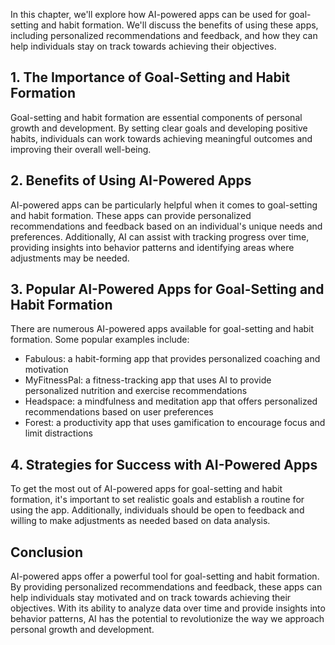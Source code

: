 
In this chapter, we'll explore how AI-powered apps can be used for goal-setting and habit formation. We'll discuss the benefits of using these apps, including personalized recommendations and feedback, and how they can help individuals stay on track towards achieving their objectives.

## 1. The Importance of Goal-Setting and Habit Formation

Goal-setting and habit formation are essential components of personal growth and development. By setting clear goals and developing positive habits, individuals can work towards achieving meaningful outcomes and improving their overall well-being.

## 2. Benefits of Using AI-Powered Apps

AI-powered apps can be particularly helpful when it comes to goal-setting and habit formation. These apps can provide personalized recommendations and feedback based on an individual's unique needs and preferences. Additionally, AI can assist with tracking progress over time, providing insights into behavior patterns and identifying areas where adjustments may be needed.

## 3. Popular AI-Powered Apps for Goal-Setting and Habit Formation

There are numerous AI-powered apps available for goal-setting and habit formation. Some popular examples include:

* Fabulous: a habit-forming app that provides personalized coaching and motivation
* MyFitnessPal: a fitness-tracking app that uses AI to provide personalized nutrition and exercise recommendations
* Headspace: a mindfulness and meditation app that offers personalized recommendations based on user preferences
* Forest: a productivity app that uses gamification to encourage focus and limit distractions

## 4. Strategies for Success with AI-Powered Apps

To get the most out of AI-powered apps for goal-setting and habit formation, it's important to set realistic goals and establish a routine for using the app. Additionally, individuals should be open to feedback and willing to make adjustments as needed based on data analysis.

Conclusion
----------

AI-powered apps offer a powerful tool for goal-setting and habit formation. By providing personalized recommendations and feedback, these apps can help individuals stay motivated and on track towards achieving their objectives. With its ability to analyze data over time and provide insights into behavior patterns, AI has the potential to revolutionize the way we approach personal growth and development.
